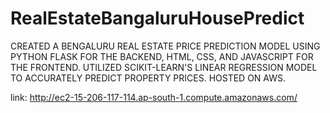 # RealEstateBangaluruHousePredict

CREATED A BENGALURU REAL ESTATE PRICE PREDICTION MODEL USING PYTHON FLASK FOR THE BACKEND, HTML, CSS, AND JAVASCRIPT FOR THE FRONTEND. UTILIZED SCIKIT-LEARN'S LINEAR REGRESSION MODEL TO ACCURATELY PREDICT PROPERTY PRICES. HOSTED ON AWS.

link: http://ec2-15-206-117-114.ap-south-1.compute.amazonaws.com/
